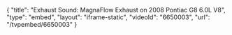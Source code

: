 {
    "title": "Exhaust Sound: MagnaFlow Exhaust on 2008 Pontiac G8 6.0L V8",
    "type": "embed",
    "layout": "iframe-static",
    "videoId": "6650003",
    "url": "\/tvpembed\/6650003"
}